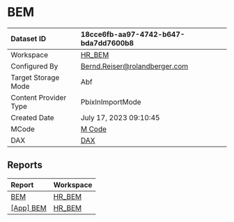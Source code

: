 



# BEM

|Dataset ID|18cce6fb-aa97-4742-b647-bda7dd7600b8|
| :--- | :--- |
|Workspace|[HR_BEM](../Workspaces/HR_BEM.md)|
|Configured By|Bernd.Reiser@rolandberger.com|
|Target Storage Mode|Abf|
|Content Provider Type|PbixInImportMode|
|Created Date|July 17, 2023 09:10:45|
|MCode|[M Code](./BEM/mcode.md)|
|DAX|[DAX](./BEM/dax.md)|

## Reports

|Report|Workspace|
| :--- | :--- |
|[BEM](../Reports/BEM.md)|[HR_BEM](../Workspaces/HR_BEM.md)|
|[[App] BEM](../Reports/[App]-BEM.md)|[HR_BEM](../Workspaces/HR_BEM.md)|
